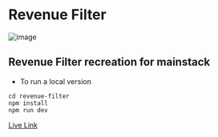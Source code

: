# Revenue Filter
![image](https://github.com/Rei-ne/revenue-filter/assets/88277081/9361b8f7-330c-4740-9131-dea9c7cebbf6)


## Revenue Filter recreation for mainstack

- To run a local version

```
cd revenue-filter
npm install
npm run dev
```

[Live Link](https://revenue-filter.netlify.app/)
